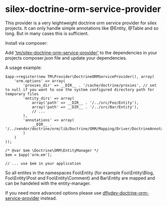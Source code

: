 silex-doctrine-orm-service-provider
===================================

This provider is a very leightweight doctrine orm service provider for silex projects.
It can only handle simple annotations like @Entity, @Table and so long.
But in many cases this is sufficient.

Install via composer:

Add ['tm/silex-doctrine-orm-service-provider'](https://packagist.org/packages/tm/silex-doctrine-orm-service-provider) to the dependencies in your projects composer.json file
and update your dependencies.

A usage example:

    $app->register(new TM\Provider\DoctrineORMServiceProvider(), array(
        'orm.options' => array(
            'proxies_dir' => __DIR__ . '/cache/doctrine/proxies', // set to null if you want to use the system configured directory path for temporary files
            'entity_dirs' => array(
                array('path' => __DIR__ . '/../src/Foo/Entity'),
                array('path' => __DIR__ . '/../src/Bar/Entity'),
                // ...
            ),
            'annotations' => array(
                __DIR__ . '/../vendor/doctrine/orm/lib/Doctrine/ORM/Mapping/Driver/DoctrineAnnotations.php'
            )
        )
    ));

    /* @var $em \Doctrine\ORM\EntityManager */
    $em = $app['orm.em'];

    // ... use $em in your application

So all entites in the namespaces Foo\Entity (for example Foo\Entity\Blog, Foo\Entity\Post and Foo\Entity\Comment)
and Bar\Entity are mapped and can be handeled with the entity-manager.

If you need more advanced options please use [dflydev-doctrine-orm-service-provider](https://github.com/dflydev/dflydev-doctrine-orm-service-provider) instead.